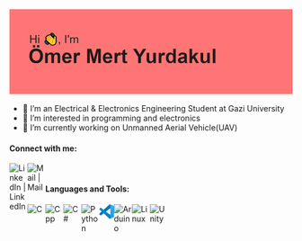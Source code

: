 <img src="https://github.com/OmerMert/OmerMert/blob/main/header.png">

- 🏫 I’m an Electrical & Electronics Engineering Student at Gazi University
- 👀 I’m interested in programming and electronics
- 🌱 I’m currently working on Unmanned Aerial Vehicle(UAV)


#### Connect with me: 
[<img align="left" alt="LinkedIn | LinkedIn" width="32px" src="https://user-images.githubusercontent.com/47865653/141461130-a6022de4-d3fc-466f-ad79-e3195c562c54.png" />][linkedin]
<a href="mailto:yurdakulomer21@gmail.com"><img align="left" alt="Mail | Mail" width="32px" src="https://user-images.githubusercontent.com/47865653/141462414-70e1fd0f-2552-4b60-84de-299e1ec6e03b.png" /></a>
<br />

#### Languages and Tools: 
<img align="left" alt="C" width="32px" src="https://user-images.githubusercontent.com/47865653/141461299-ebd48560-db6a-40c5-83f3-abf94eb7db58.png" />
<img align="left" alt="Cpp" width="32px" src="https://github.com/abranhe/programming-languages-logos/blob/master/src/cpp/cpp_24x24.png" />
<img align="left" alt="C#" width="32px" src="https://user-images.githubusercontent.com/47865653/144924546-ee03d54f-d36a-446d-a583-f91deb400b85.png" />
<img align="left" alt="Python" width="32px" src="https://github.com/abranhe/programming-languages-logos/blob/master/src/python/python_24x24.png" />
<img align="left" alt="Visual Studio Code" width="26px" src="https://raw.githubusercontent.com/github/explore/80688e429a7d4ef2fca1e82350fe8e3517d3494d/topics/visual-studio-code/visual-studio-code.png" />
<img align="left" alt="Arduino" width="32px" src="https://user-images.githubusercontent.com/47865653/141461666-c6631d3c-718f-4591-aece-7a63d274bac4.png" />
<img align="left" alt="Linux" width="32px" src="https://user-images.githubusercontent.com/47865653/141460960-61f40a5e-0791-4e40-ba9c-f04098d3f77c.png" />
<img align="left" alt="Unity" width="32px" src="https://user-images.githubusercontent.com/47865653/141461479-7e60eb0c-6eab-42bf-986c-c83406c0e708.png" />

<br />


[linkedin]: https://www.linkedin.com/in/%C3%B6mer-mert-yurdakul-586a58201/
<!---
OmerMert/OmerMert is a ✨ special ✨ repository because its `README.md` (this file) appears on your GitHub profile.
You can click the Preview link to take a look at your changes.
--->

